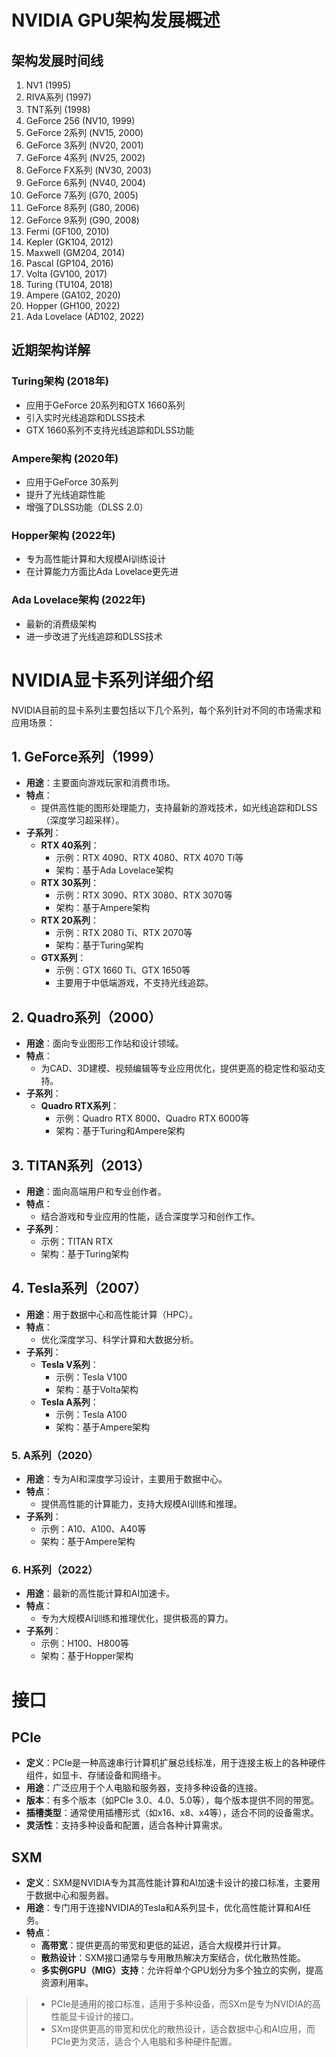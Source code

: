 

# NVIDIA GPU架构发展概述

## 架构发展时间线

1. NV1 (1995)
2. RIVA系列 (1997)
3. TNT系列 (1998)
4. GeForce 256 (NV10, 1999)
5. GeForce 2系列 (NV15, 2000)
6. GeForce 3系列 (NV20, 2001)
7. GeForce 4系列 (NV25, 2002)
8. GeForce FX系列 (NV30, 2003)
9. GeForce 6系列 (NV40, 2004)
10. GeForce 7系列 (G70, 2005)
11. GeForce 8系列 (G80, 2006)
12. GeForce 9系列 (G90, 2008)
13. Fermi (GF100, 2010)
14. Kepler (GK104, 2012)
15. Maxwell (GM204, 2014)
16. Pascal (GP104, 2016)
17. Volta (GV100, 2017)
18. Turing (TU104, 2018)
19. Ampere (GA102, 2020)
20. Hopper (GH100, 2022)
21. Ada Lovelace (AD102, 2022)

## 近期架构详解

### Turing架构 (2018年)
- 应用于GeForce 20系列和GTX 1660系列
- 引入实时光线追踪和DLSS技术
- GTX 1660系列不支持光线追踪和DLSS功能

### Ampere架构 (2020年)
- 应用于GeForce 30系列
- 提升了光线追踪性能
- 增强了DLSS功能（DLSS 2.0）

### Hopper架构 (2022年)
- 专为高性能计算和大规模AI训练设计
- 在计算能力方面比Ada Lovelace更先进

### Ada Lovelace架构 (2022年)
- 最新的消费级架构
- 进一步改进了光线追踪和DLSS技术

# NVIDIA显卡系列详细介绍

NVIDIA目前的显卡系列主要包括以下几个系列，每个系列针对不同的市场需求和应用场景：

## 1. **GeForce系列（1999）**
- **用途**：主要面向游戏玩家和消费市场。
- **特点**：
  - 提供高性能的图形处理能力，支持最新的游戏技术，如光线追踪和DLSS（深度学习超采样）。
- **子系列**：
  - **RTX 40系列**：
    - 示例：RTX 4090、RTX 4080、RTX 4070 Ti等
    - 架构：基于Ada Lovelace架构
  - **RTX 30系列**：
    - 示例：RTX 3090、RTX 3080、RTX 3070等
    - 架构：基于Ampere架构
  - **RTX 20系列**：
    - 示例：RTX 2080 Ti、RTX 2070等
    - 架构：基于Turing架构
  - **GTX系列**：
    - 示例：GTX 1660 Ti、GTX 1650等
    - 主要用于中低端游戏，不支持光线追踪。

## 2. **Quadro系列**（2000）
- **用途**：面向专业图形工作站和设计领域。
- **特点**：
  - 为CAD、3D建模、视频编辑等专业应用优化，提供更高的稳定性和驱动支持。
- **子系列**：
  - **Quadro RTX系列**：
    - 示例：Quadro RTX 8000、Quadro RTX 6000等
    - 架构：基于Turing和Ampere架构

## 3. **TITAN系列**（2013）

- **用途**：面向高端用户和专业创作者。
- **特点**：
  - 结合游戏和专业应用的性能，适合深度学习和创作工作。
- **子系列**：
  - 示例：TITAN RTX
  - 架构：基于Turing架构

## 4. **Tesla系列**（2007）

- **用途**：用于数据中心和高性能计算（HPC）。
- **特点**：
  - 优化深度学习、科学计算和大数据分析。
- **子系列**：
  - **Tesla V系列**：
    - 示例：Tesla V100
    - 架构：基于Volta架构
  - **Tesla A系列**：
    - 示例：Tesla A100
    - 架构：基于Ampere架构

### 5. **A系列**（2020）
- **用途**：专为AI和深度学习设计，主要用于数据中心。
- **特点**：
  - 提供高性能的计算能力，支持大规模AI训练和推理。
- **子系列**：
  - 示例：A10、A100、A40等
  - 架构：基于Ampere架构

### 6. **H系列（2022）**
- **用途**：最新的高性能计算和AI加速卡。
- **特点**：
  - 专为大规模AI训练和推理优化，提供极高的算力。
- **子系列**：
  - 示例：H100、H800等
  - 架构：基于Hopper架构

# 接口

## PCIe

- **定义**：PCIe是一种高速串行计算机扩展总线标准，用于连接主板上的各种硬件组件，如显卡、存储设备和网络卡。
- **用途**：广泛应用于个人电脑和服务器，支持多种设备的连接。
- **版本**：有多个版本（如PCIe 3.0、4.0、5.0等），每个版本提供不同的带宽。
- **插槽类型**：通常使用插槽形式（如x16、x8、x4等），适合不同的设备需求。
- **灵活性**：支持多种设备和配置，适合各种计算需求。

## SXM

- **定义**：SXM是NVIDIA专为其高性能计算和AI加速卡设计的接口标准，主要用于数据中心和服务器。
- **用途**：专门用于连接NVIDIA的Tesla和A系列显卡，优化高性能计算和AI任务。
- **特点**：
  - **高带宽**：提供更高的带宽和更低的延迟，适合大规模并行计算。
  - **散热设计**：SXM接口通常与专用散热解决方案结合，优化散热性能。
  - **多实例GPU（MIG）支持**：允许将单个GPU划分为多个独立的实例，提高资源利用率。

> - PCIe是通用的接口标准，适用于多种设备，而SXm是专为NVIDIA的高性能显卡设计的接口。
> - SXm提供更高的带宽和优化的散热设计，适合数据中心和AI应用，而PCIe更为灵活，适合个人电脑和多种硬件配置。
